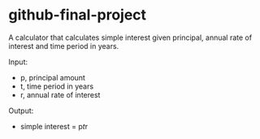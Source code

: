 # github-final-project

A calculator that calculates simple interest given principal, annual rate of interest and time period in years.


Input:
   - p, principal amount
   - t, time period in years
   - r, annual rate of interest


Output:
   - simple interest = p*t*r
